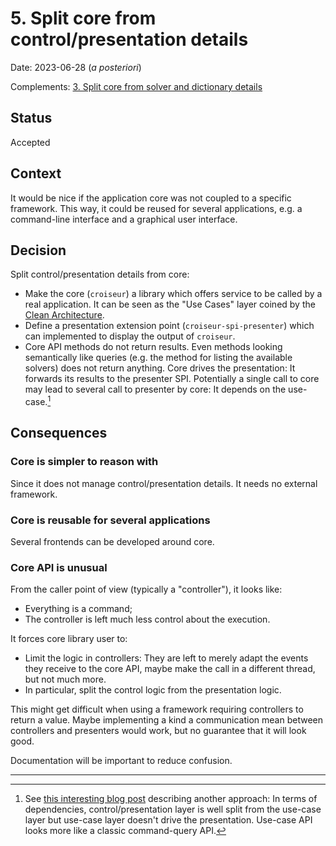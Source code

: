 <!--
SPDX-FileCopyrightText: 2023 Antoine Belvire
SPDX-License-Identifier: GPL-3.0-or-later
-->

# 5. Split core from control/presentation details

Date: 2023-06-28 (*a posteriori*)

Complements: [3. Split core from solver and dictionary details](0003-split-core-from-solver-and-dictionary-details.md)

## Status

Accepted

## Context

It would be nice if the application core was not coupled to a specific framework. This way, it could
be reused for several applications, e.g. a command-line interface and a graphical user interface.

## Decision

Split control/presentation details from core:

- Make the core (`croiseur`) a library which offers service to be called by a real application. It
  can be seen as the "Use Cases" layer coined by
  the [Clean Architecture](https://blog.cleancoder.com/uncle-bob/2012/08/13/the-clean-architecture.html).
- Define a presentation extension point (`croiseur-spi-presenter`) which can implemented to display
  the output of `croiseur`.
- Core API methods do not return results. Even methods looking semantically like queries (e.g. the
  method for listing the available solvers) does not return anything. Core drives the presentation:
  It forwards its results to the presenter SPI. Potentially a single call to core may lead to
  several call to presenter by core: It depends on the use-case.[^1]

## Consequences

### Core is simpler to reason with

Since it does not manage control/presentation details. It needs no external framework.

### Core is reusable for several applications

Several frontends can be developed around core.

### Core API is unusual

From the caller point of view (typically a "controller"), it looks like:

- Everything is a command;
- The controller is left much less control about the execution.

It forces core library user to:

- Limit the logic in controllers: They are left to merely adapt the events they receive to the core
  API, maybe make the call in a different thread, but not much more.
- In particular, split the control logic from the presentation logic.

This might get difficult when using a framework requiring controllers to return a value. Maybe
implementing a kind a communication mean between controllers and presenters would work, but no
guarantee that it will look good.

Documentation will be important to reduce confusion.

---
[^1]: See [this interesting blog post](https://www.plainionist.net/Implementing-Clean-Architecture-Controller-Presenter/)
describing another approach: In terms of dependencies, control/presentation layer is well split from
the use-case layer but use-case layer doesn't drive the presentation. Use-case API looks more like
a classic command-query API.
